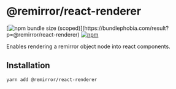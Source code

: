 # @remirror/react-renderer

[![npm bundle size (scoped)](https://img.shields.io/bundlephobia/minzip/@remirror/react-renderer.svg?)](https://bundlephobia.com/result?p=@remirror/react-renderer) [![npm](https://img.shields.io/npm/dm/@remirror/react-renderer.svg?&logo=npm)](https://www.npmjs.com/package/@remirror/react-renderer)

Enables rendering a remirror object node into react components.

## Installation

```bash
yarn add @remirror/react-renderer
```
